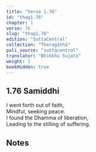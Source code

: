 ```yaml
---
title: "Verse 1.76"
id: "thag1.76"
chapter: 1
verse: 76
slug: "thag1.76"
edition: "SuttaCentral"
collection: "Theragāthā"
pali_source: "suttacentral"
translator: "Bhikkhu Sujato"
weight: 1
bookHidden: true
---
```


## 1.76 Samiddhi  

I went forth out of faith,  
Mindful, seeking peace.  
I found the Dhamma of liberation,  
Leading to the stilling of suffering.

## Notes